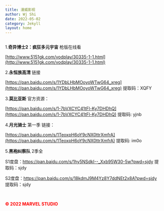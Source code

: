 ```yaml
---
title: 漫威影视
author: Wj Shi
date: 2022-05-02
category: Jekyll
layout: home
---
```






<img src="https://www.nextstepone.ltd/mff/images/yingshi1.jpg" alt="" referrerpolicy="no-referrer">

1.**奇异博士2：疯狂多元宇宙** 枪版在线看 

[http://www.5151gk.com/vodplay/30335-1-1.html](http://www.5151gk.com/vodplay/30335-1-1.html)

2.**永恒族高清** 链接

[https://pan.baidu.com/s/1YDbLHbMOoyoWTwG64_xreg](https://pan.baidu.com/s/1YDbLHbMOoyoWTwG64_xreg) 提取码：XQFY

3.**莫比亚斯** 官方资源：

[https://pan.baidu.com/s/1-7bVXCYC41tFl-Ky7DHDhQ](https://pan.baidu.com/s/1-7bVXCYC41tFl-Ky7DHDhQ) 提取码: yjnb

4.**月光骑士** 第一季 链接：

[https://pan.baidu.com/s/1TeoxpH6oY9cNX0ttrXmfrA](https://pan.baidu.com/s/1TeoxpH6oY9cNX0ttrXmfrA) 提取码: im0o

5.**黑袍纠察队**  2季全

S1度盘：https://pan.baidu.com/s/1hy5NSdkI--_Xxb95W30-5w?pwd=sjdy     提取码：sjdy 

S2度盘：https://pan.baidu.com/s/18kdmJ9M4Yz8Y7ddNEt2x8A?pwd=sjdy   提取码：sjdy 

<br >

**<font color='red'>©  2022 MARVEL STUDIO</font>**











